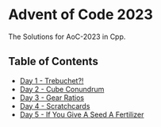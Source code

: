 # Advent of Code 2023

The Solutions for AoC-2023 in Cpp.

## Table of Contents

- [Day 1 - Trebuchet?!](./Day1/trebuchet.cpp)
- [Day 2 - Cube Conundrum](./Day2/CubeConundrum.cpp)
- [Day 3 - Gear Ratios](./Day3/GearRatios.cpp)
- [Day 4 - Scratchcards](./Day4/Scratchcards.cpp)
- [Day 5 - If You Give A Seed A Fertilizer](./Day5/Fertilizer.cpp)
<!--
- [Day 6 - Wait For It](d06)
- [Day 7 - Camel Cards](d07)
- [Day 8 - Haunted Wasteland](d08)
- [Day 9 - Mirage Maintenance](d09)
- [Day 10 - ](d10)
- [Day 11 - Cosmic Expansion](d11)
- [Day 12 - Hot Springs](d12)
- [Day 13 - Point of Incidence](d13)
- [Day 14 - Parabolic Reflector Dish](d14)
- [Day 15 - Lens Library](d15)
- [Day 16 - The Floor Will Be Lava](d16)
- [Day 17 - Clumsy Crucible](d17)
- [Day 18 - Lavaduct Lagoon](d18)
- [Day 19 - Aplenty](d19)
- [Day 20 - Pulse Propagation](d20)
- [Day 21 - ](d21)
- [Day 22 - ](d22)
- [Day 23 - ](d23)
- [Day 24 - ](d24)
- [Day 25 - ](d25)
  -->
